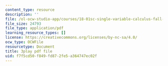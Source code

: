 ```yaml
---
content_type: resource
description: ''
file: /ol-ocw-studio-app/courses/18-01sc-single-variable-calculus-fall-2010/f7f5cd50f849fd872fe5a364747ec02f_pWXh5t-37Qg.pdf
file_size: 24793
file_type: application/pdf
learning_resource_types: []
license: https://creativecommons.org/licenses/by-nc-sa/4.0/
ocw_type: OCWFile
resourcetype: Document
title: 3play pdf file
uid: f7f5cd50-f849-fd87-2fe5-a364747ec02f
---
```

